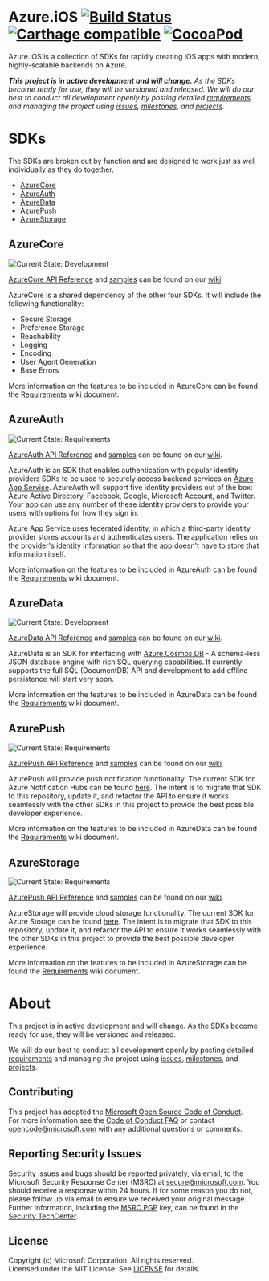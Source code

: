 

# Azure.iOS [![Build Status](https://travis-ci.org/Azure/Azure.iOS.svg?branch=master)](https://travis-ci.org/Azure/Azure.iOS) [![Carthage compatible](https://img.shields.io/badge/Carthage-compatible-4BC51D.svg?style=flat)](https://github.com/Carthage/Carthage) [![CocoaPod](https://img.shields.io/cocoapods/v/AzureData.svg)](https://cocoapods.org/pods/AzureData)

Azure.iOS is a collection of SDKs for rapidly creating iOS apps with modern, highly-scalable backends on Azure.

_**This project is in active development and will change.** As the SDKs become ready for use, they will be versioned and released. We will do our best to conduct all development openly by posting detailed [requirements](https://github.com/Azure/Azure.iOS/wiki/Requirements) and managing the project using [issues](https://github.com/Azure/Azure.iOS/issues), [milestones](https://github.com/Azure/Azure.iOS/milestones), and [projects](https://github.com/Azure/Azure.iOS/projects)._

# SDKs
The SDKs are broken out by function and are designed to work just as well individually as they do together.
- [AzureCore](#azurecore)
- [AzureAuth](#azureauth)
- [AzureData](#azuredata)
- [AzurePush](#azurepush)
- [AzureStorage](#azurestorage)

## AzureCore
![Current State: Development](https://img.shields.io/badge/Current_State-Development-blue.svg)

[AzureCore API Reference](https://github.com/Azure/Azure.iOS/wiki/AzureCore) and [samples](https://github.com/Azure/Azure.iOS/wiki/AzureCore) can be found on our [wiki](https://github.com/Azure/Azure.iOS/wiki).

AzureCore is a shared dependency of the other four SDKs. It will include the following functionality:
- Secure Storage
- Preference Storage
- Reachability
- Logging
- Encoding
- User Agent Generation
- Base Errors

More information on the features to be included in AzureCore can be found the [Requirements](https://github.com/Azure/Azure.iOS/wiki/Requirements-AzureCore) wiki document.


## AzureAuth
![Current State: Requirements](https://img.shields.io/badge/Current_State-Requirements-red.svg)

[AzureAuth API Reference](https://github.com/Azure/Azure.iOS/wiki/AzureAuth) and [samples](https://github.com/Azure/Azure.iOS/wiki/AzureAuth) can be found on our [wiki](https://github.com/Azure/Azure.iOS/wiki).

AzureAuth is an SDK that enables authentication with popular identity providers SDKs to be used to securely access backend services on [Azure App Service](https://docs.microsoft.com/en-us/azure/app-service/app-service-authentication-overview). AzureAuth will support five identity providers out of the box: Azure Active Directory, Facebook, Google, Microsoft Account, and Twitter. Your app can use any number of these identity providers to provide your users with options for how they sign in.

Azure App Service uses federated identity, in which a third-party identity provider stores accounts and authenticates users. The application relies on the provider's identity information so that the app doesn't have to store that information itself. 

More information on the features to be included in AzureAuth can be found the [Requirements](https://github.com/Azure/Azure.iOS/wiki/Requirements-AzureAuth) wiki document.


## AzureData
![Current State: Development](https://img.shields.io/badge/Current_State-Development-blue.svg)

[AzureData API Reference](https://github.com/Azure/Azure.iOS/wiki/AzureData) and [samples](https://github.com/Azure/Azure.iOS/wiki/AzureData) can be found on our [wiki](https://github.com/Azure/Azure.iOS/wiki).

AzureData is an SDK for interfacing with [Azure Cosmos DB](https://docs.microsoft.com/en-us/azure/cosmos-db/sql-api-introduction) - A schema-less JSON database engine with rich SQL querying capabilities. It currently supports the full SQL (DocumentDB) API and development to add offline persistence will start very soon.


More information on the features to be included in AzureData can be found the [Requirements](https://github.com/Azure/Azure.iOS/wiki/Requirements-AzureData) wiki document.


## AzurePush
![Current State: Requirements](https://img.shields.io/badge/Current_State-Requirements-red.svg)

[AzurePush API Reference](https://github.com/Azure/Azure.iOS/wiki/AzurePush) and [samples](https://github.com/Azure/Azure.iOS/wiki/AzurePush) can be found on our [wiki](https://github.com/Azure/Azure.iOS/wiki).

AzurePush will provide push notification functionality.  The current SDK for Azure Notification Hubs can be found [here](https://github.com/Azure/azure-notificationhubs/tree/master/iOS/WindowsAzureMessaging). The intent is to migrate that SDK to this repository, update it, and refactor the API to ensure it works seamlessly with the other SDKs in this project to provide the best possible developer experience.


More information on the features to be included in AzureData can be found the [Requirements](https://github.com/Azure/Azure.iOS/wiki/Requirements-AzurePush) wiki document.


## AzureStorage
![Current State: Requirements](https://img.shields.io/badge/Current_State-Requirements-red.svg)

[AzurePush API Reference](https://github.com/Azure/Azure.iOS/wiki/AzurePush) and [samples](https://github.com/Azure/Azure.iOS/wiki/AzurePush) can be found on our [wiki](https://github.com/Azure/Azure.iOS/wiki).

AzureStorage will provide cloud storage functionality.  The current SDK for Azure Storage can be found [here](https://github.com/Azure/azure-storage-ios). The intent is to migrate that SDK to this repository, update it, and refactor the API to ensure it works seamlessly with the other SDKs in this project to provide the best possible developer experience.

More information on the features to be included in AzureStorage can be found the [Requirements](https://github.com/Azure/Azure.iOS/wiki/Requirements-AzureStorage) wiki document.


# About
This project is in active development and will change. As the SDKs become ready for use, they will be versioned and released.

We will do our best to conduct all development openly by posting detailed [requirements](https://github.com/Azure/Azure.iOS/wiki/Requirements) and managing the project using [issues](https://github.com/Azure/Azure.iOS/issues), [milestones](https://github.com/Azure/Azure.iOS/milestones), and [projects](https://github.com/Azure/Azure.iOS/projects).

## Contributing
This project has adopted the [Microsoft Open Source Code of Conduct](https://opensource.microsoft.com/codeofconduct/).  
For more information see the [Code of Conduct FAQ](https://opensource.microsoft.com/codeofconduct/faq/) or contact [opencode@microsoft.com](mailto:opencode@microsoft.com) with any additional questions or comments.

## Reporting Security Issues
Security issues and bugs should be reported privately, via email, to the Microsoft Security Response Center (MSRC) at [secure@microsoft.com](mailto:secure@microsoft.com). You should receive a response within 24 hours. If for some reason you do not, please follow up via email to ensure we received your original message. Further information, including the [MSRC PGP](https://technet.microsoft.com/en-us/security/dn606155) key, can be found in the [Security TechCenter](https://technet.microsoft.com/en-us/security/default).

## License
Copyright (c) Microsoft Corporation. All rights reserved.  
Licensed under the MIT License.  See [LICENSE](License) for details.


